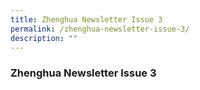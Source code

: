 ```yaml
---
title: Zhenghua Newsletter Issue 3
permalink: /zhenghua-newsletter-issue-3/
description: ""
---
```


### Zhenghua Newsletter Issue 3